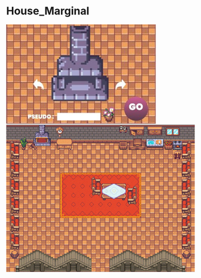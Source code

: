 # House_Marginal
<img src="https://github.com/RomainMagana/House_Marginal/blob/main/V5_Urban%20Marginal/media/fonds/fondchoix.jpg?raw=true">
<img src="https://github.com/RomainMagana/House_Marginal/blob/main/V5_Urban%20Marginal/media/fonds/fondarene.gif?raw=true">
